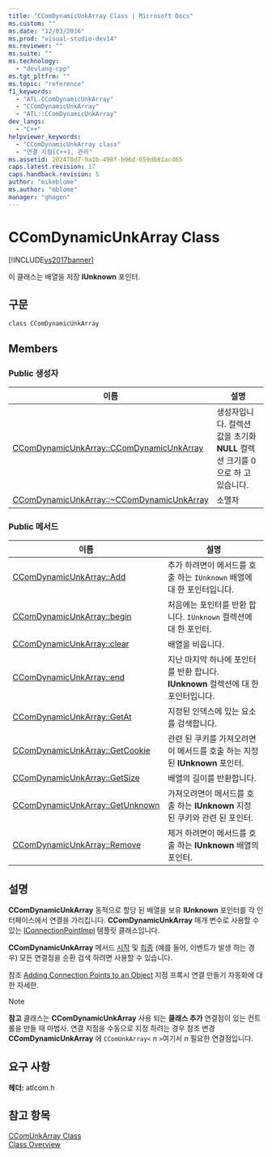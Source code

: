 ```yaml
---
title: "CComDynamicUnkArray Class | Microsoft Docs"
ms.custom: ""
ms.date: "12/03/2016"
ms.prod: "visual-studio-dev14"
ms.reviewer: ""
ms.suite: ""
ms.technology: 
  - "devlang-cpp"
ms.tgt_pltfrm: ""
ms.topic: "reference"
f1_keywords: 
  - "ATL.CComDynamicUnkArray"
  - "CComDynamicUnkArray"
  - "ATL::CComDynamicUnkArray"
dev_langs: 
  - "C++"
helpviewer_keywords: 
  - "CComDynamicUnkArray class"
  - "연결 지점[C++], 관리"
ms.assetid: 202470d7-9a1b-498f-b96d-659d681acd65
caps.latest.revision: 17
caps.handback.revision: 5
author: "mikeblome"
ms.author: "mblome"
manager: "ghogen"
---
```

# CComDynamicUnkArray Class
[!INCLUDE[vs2017banner](../../assembler/inline/includes/vs2017banner.md)]

이 클래스는 배열을 저장  **IUnknown** 포인터.  
  
## 구문  
  
```  
class CComDynamicUnkArray  
```  
  
## Members  
  
### Public 생성자  
  
|이름|설명|  
|--------|--------|  
|[CComDynamicUnkArray::CComDynamicUnkArray](../Topic/CComDynamicUnkArray::CComDynamicUnkArray.md)|생성자입니다.  컬렉션 값을 초기화  **NULL** 컬렉션 크기를 0으로 하 고 있습니다.|  
|[CComDynamicUnkArray::~CComDynamicUnkArray](../Topic/CComDynamicUnkArray::~CComDynamicUnkArray.md)|소멸자|  
  
### Public 메서드  
  
|이름|설명|  
|--------|--------|  
|[CComDynamicUnkArray::Add](../Topic/CComDynamicUnkArray::Add.md)|추가 하려면이 메서드를 호출 하는 `IUnknown` 배열에 대 한 포인터입니다.|  
|[CComDynamicUnkArray::begin](../Topic/CComDynamicUnkArray::begin.md)|처음에는 포인터를 반환 합니다. `IUnknown` 컬렉션에 대 한 포인터.|  
|[CComDynamicUnkArray::clear](../Topic/CComDynamicUnkArray::clear.md)|배열을 비웁니다.|  
|[CComDynamicUnkArray::end](../Topic/CComDynamicUnkArray::end.md)|지난 마지막 하나에 포인터를 반환 합니다.  **IUnknown** 컬렉션에 대 한 포인터입니다.|  
|[CComDynamicUnkArray::GetAt](../Topic/CComDynamicUnkArray::GetAt.md)|지정된 인덱스에 있는 요소를 검색합니다.|  
|[CComDynamicUnkArray::GetCookie](../Topic/CComDynamicUnkArray::GetCookie.md)|관련 된 쿠키를 가져오려면이 메서드를 호출 하는 지정 된  **IUnknown** 포인터.|  
|[CComDynamicUnkArray::GetSize](../Topic/CComDynamicUnkArray::GetSize.md)|배열의 길이를 반환합니다.|  
|[CComDynamicUnkArray::GetUnknown](../Topic/CComDynamicUnkArray::GetUnknown.md)|가져오려면이 메서드를 호출 하는  **IUnknown** 지정 된 쿠키와 관련 된 포인터.|  
|[CComDynamicUnkArray::Remove](../Topic/CComDynamicUnkArray::Remove.md)|제거 하려면이 메서드를 호출 하는  **IUnknown** 배열의 포인터.|  
  
## 설명  
 **CComDynamicUnkArray** 동적으로 할당 된 배열을 보유  **IUnknown** 포인터를 각 인터페이스에서 연결을 가리킵니다.  **CComDynamicUnkArray** 매개 변수로 사용할 수 있는  [IConnectionPointImpl](../../atl/reference/iconnectionpointimpl-class.md) 템플릿 클래스입니다.  
  
 **CComDynamicUnkArray** 메서드  [시작](../Topic/CComDynamicUnkArray::begin.md) 및  [최종](../Topic/CComDynamicUnkArray::end.md) \(예를 들어, 이벤트가 발생 하는 경우\) 모든 연결점을 순환 검색 하려면 사용할 수 있습니다.  
  
 참조 [Adding Connection Points to an Object](../../atl/adding-connection-points-to-an-object.md) 지점 프록시 연결 만들기 자동화에 대 한 자세한.  
  
> [!NOTE]
>  **참고** 클래스는  **CComDynamicUnkArray** 사용 되는  **클래스 추가** 연결점이 있는 컨트롤을 만들 때 마법사.  연결 지점을 수동으로 지정 하려는 경우 참조 변경  **CComDynamicUnkArray** 에 `CComUnkArray<` *n* `>`여기서  *n* 필요한 연결점입니다.  
  
## 요구 사항  
 **헤더:**  atlcom.h  
  
## 참고 항목  
 [CComUnkArray Class](../../atl/reference/ccomunkarray-class.md)   
 [Class Overview](../../atl/atl-class-overview.md)